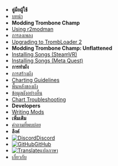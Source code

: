 - **คู่มือผู้ใช้**
- [บทนำ](./)
- **Modding Trombone Champ**
- [Using r2modman](installing-r2modman)
- [การลงเพลง](installing-songs)
- [Upgrading to TrombLoader 2](migrating-to-v2)
- **Modding Trombone Champ: Unflattened**
- [Installing Songs (SteamVR)](installing-songs-steamvr)
- [Installing Songs (Meta Quest)](installing-songs-quest)
- **การทำผัง**
- [การสร้างผัง](creating-charts)
- [Charting Guidelines](charting-guidelines)
- [พื้นหลังของผัง](chart-backgrounds)
- [ข้อมูลผังอย่างอื่น](misc-charting-info)
- [Chart Troubleshooting](chart-troubleshooting)
- **Developers**
- [Writing Mods](writing-mods)
- **เพิ่มเติม**
- [คำถามที่พบบ่อย](faq)
- **ลิงค์**
- [![Discord](https://icongr.am/simple/discord.svg?colored&size=16)Discord](https://discord.gg/KVzKRsbetJ)
- [![GitHub](https://icongr.am/simple/github.svg?color=808080&size=16)GitHub](https://github.com/tc-mods/TromboneChampModdingWiki)
- [![Translate](https://icongr.am/material/translate.svg?color=808080&size=16)แปลภาษา](https://crowdin.com/project/trombone-champ-modding-wiki)
- [เกี่ยวกับ](about)
